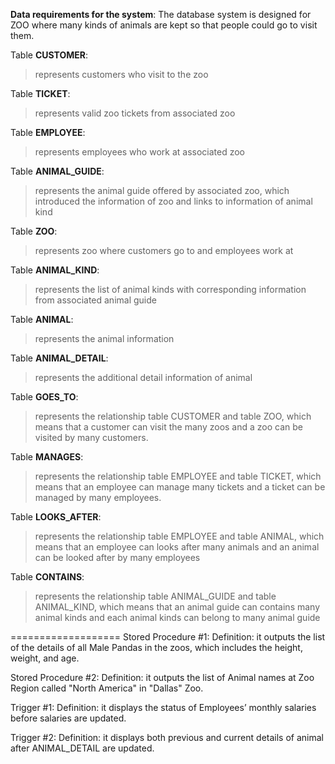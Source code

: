 **Data requirements for the system**:
The database system is designed for ZOO where many kinds of animals are kept so that people
could go to visit them. 

Table **CUSTOMER**: 
  > represents customers who visit to the zoo

Table **TICKET**: 
  > represents valid zoo tickets from associated zoo

Table **EMPLOYEE**: 
  > represents employees who work at associated zoo

Table **ANIMAL_GUIDE**: 
  > represents the animal guide offered by associated zoo, which introduced the information of zoo and 
  links to information of animal kind

Table **ZOO**: 
  > represents zoo where customers go to and employees work at

Table **ANIMAL_KIND**: 
  > represents the list of animal kinds with corresponding information from associated animal guide

Table **ANIMAL**: 
  > represents the animal information

Table **ANIMAL_DETAIL**: 
  > represents the additional detail information of animal

Table **GOES_TO**: 
  > represents the relationship table CUSTOMER and table ZOO, which means that a customer can visit the 
  many zoos and a zoo can be visited by many customers.

Table **MANAGES**: 
  > represents the relationship table EMPLOYEE and table TICKET, which means that an employee can manage 
  many tickets and a ticket can be managed by many employees.

Table **LOOKS_AFTER**: 
  > represents the relationship table EMPLOYEE and table ANIMAL, which means that an employee can looks 
  after many animals and an animal can be looked after by many employees

Table **CONTAINS**: 
  > represents the relationship table ANIMAL_GUIDE and table ANIMAL_KIND, which means that an animal guide 
  can contains many animal kinds and each animal kinds can belong to many animal guide
  
===================
Stored Procedure #1:
  Definition: it outputs the list of the details of all Male Pandas in the zoos, which includes the height, weight, and age.

Stored Procedure #2:
  Definition: it outputs the list of Animal names at Zoo Region called "North America" in "Dallas" Zoo.

Trigger #1:
  Definition: it displays the status of Employees’ monthly salaries before salaries are updated.

Trigger #2:
  Definition: it displays both previous and current details of animal after ANIMAL_DETAIL are updated.

